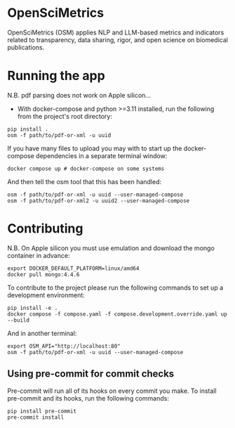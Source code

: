 # OpenSciMetrics

OpenSciMetrics (OSM) applies NLP and LLM-based metrics and indicators related to transparency, data sharing, rigor, and open science on biomedical publications.

# Running the app

N.B. pdf parsing does not work on Apple silicon...

- With docker-compose and python >=3.11 installed, run the following from the project's root directory:

```
pip install .
osm -f path/to/pdf-or-xml -u uuid
```

If you have many files to upload you may with to start up the docker-compose  dependencies in a separate terminal window:

```
docker compose up # docker-compose on some systems
```

And then tell the osm tool that this has been handled:

```
osm -f path/to/pdf-or-xml -u uuid --user-managed-compose
osm -f path/to/pdf-or-xml2 -u uuid2 --user-managed-compose
```

# Contributing

N.B. On Apple silicon you must use emulation and download the mongo container in advance:

```
export DOCKER_DEFAULT_PLATFORM=linux/amd64
docker pull mongo:4.4.6
```

To contribute to the project please run the following commands to set up a development environment:

```
pip install -e .
docker compose -f compose.yaml -f compose.development.override.yaml up --build
```
And in another terminal:

```
export OSM_API="http://localhost:80"
osm -f path/to/pdf-or-xml -u uuid --user-managed-compose
```


## Using pre-commit for commit checks

Pre-commit will run all of its hooks on every commit you make. To install
pre-commit and its hooks, run the following commands:

```
pip install pre-commit
pre-commit install
```
